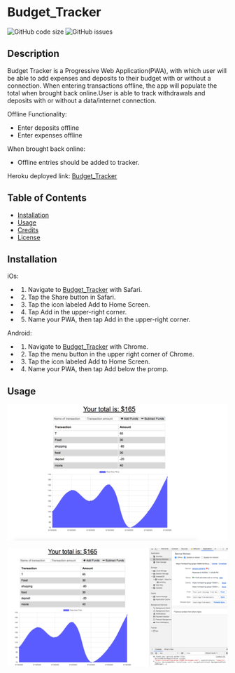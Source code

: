 # Budget_Tracker
![GitHub code size](https://img.shields.io/github/languages/code-size/RensyAikara/Budget_Tracker)
![GitHub issues](https://img.shields.io/github/issues/RensyAikara/Budget_Tracker.svg)

## Description
Budget Tracker is a Progressive Web Application(PWA), with which user will be able to add expenses and deposits to their budget with or without a connection. When entering transactions offline, the app will populate the total when brought back online.User is able to track withdrawals and deposits with or without a data/internet connection. 

Offline Functionality:
  * Enter deposits offline
  * Enter expenses offline

When brought back online:
  * Offline entries should be added to tracker.

Heroku deployed link: [Budget_Tracker](https://whispering-gorge-72509.herokuapp.com/)
## Table of Contents
* [Installation](#installation)
* [Usage](#usage)
* [Credits](#credits)
* [License](#license)

## Installation
iOs:
  * 1. Navigate to [Budget_Tracker](https://whispering-gorge-72509.herokuapp.com/) with Safari.
  * 2. Tap the Share button in Safari.
  * 3. Tap the icon labeled Add to Home Screen.
  * 4. Tap Add in the upper-right corner.
  * 5. Name your PWA, then tap Add in the upper-right corner.

Android:
  * 1. Navigate to [Budget_Tracker](https://whispering-gorge-72509.herokuapp.com/) with Chrome.
  * 2. Tap the menu button in the upper right corner of Chrome.
  * 3. Tap the icon labeled Add to Home Screen.
  * 4. Name your PWA, then tap Add below the promp.

## Usage
![Transaction](/screenshots/transaction.png)

![Offline](/screenshots/offline.png)


